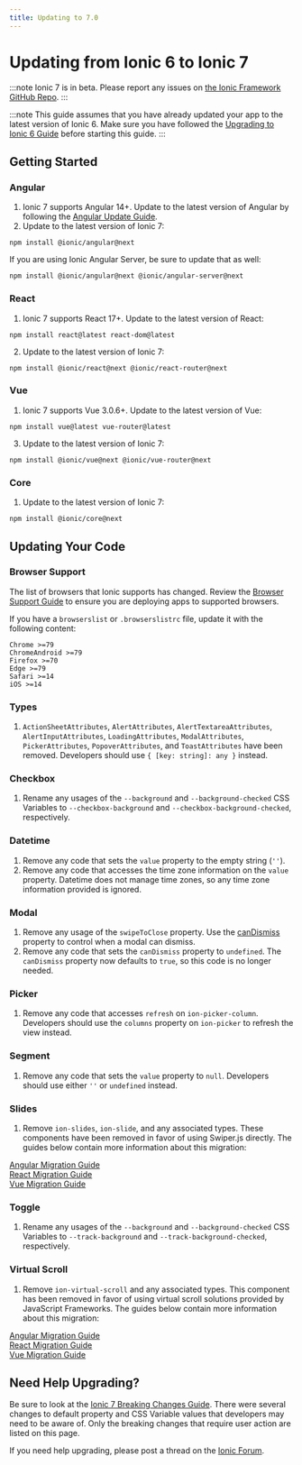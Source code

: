 ```yaml
---
title: Updating to 7.0
---
```


# Updating from Ionic 6 to Ionic 7

:::note
Ionic 7 is in beta. Please report any issues on [the Ionic Framework GitHub Repo](https://github.com/ionic-team/ionic-framework).
:::

:::note
This guide assumes that you have already updated your app to the latest version of Ionic 6. Make sure you have followed the [Upgrading to Ionic 6 Guide](./6-0) before starting this guide.
:::

## Getting Started

### Angular

1. Ionic 7 supports Angular 14+. Update to the latest version of Angular by following the [Angular Update Guide](https://update.angular.io/).
2. Update to the latest version of Ionic 7:

```shell
npm install @ionic/angular@next
```

If you are using Ionic Angular Server, be sure to update that as well:

```shell
npm install @ionic/angular@next @ionic/angular-server@next
```

### React

1. Ionic 7 supports React 17+. Update to the latest version of React:

```shell
npm install react@latest react-dom@latest
```

2. Update to the latest version of Ionic 7:

```shell
npm install @ionic/react@next @ionic/react-router@next
```

### Vue

1. Ionic 7 supports Vue 3.0.6+. Update to the latest version of Vue:

```shell
npm install vue@latest vue-router@latest
```

3. Update to the latest version of Ionic 7:

```shell
npm install @ionic/vue@next @ionic/vue-router@next
```

### Core

1. Update to the latest version of Ionic 7:

```shell
npm install @ionic/core@next
```

## Updating Your Code

### Browser Support

The list of browsers that Ionic supports has changed. Review the [Browser Support Guide](../reference/browser-support) to ensure you are deploying apps to supported browsers.

If you have a `browserslist` or `.browserslistrc` file, update it with the following content:

```
Chrome >=79
ChromeAndroid >=79
Firefox >=70
Edge >=79
Safari >=14
iOS >=14
```

### Types

1. `ActionSheetAttributes`, `AlertAttributes`, `AlertTextareaAttributes`, `AlertInputAttributes`, `LoadingAttributes`, `ModalAttributes`, `PickerAttributes`, `PopoverAttributes`, and `ToastAttributes` have been removed. Developers should use `{ [key: string]: any }` instead.


### Checkbox

1. Rename any usages of the `--background` and `--background-checked` CSS Variables to `--checkbox-background` and `--checkbox-background-checked`, respectively.

### Datetime

1. Remove any code that sets the `value` property to the empty string (`''`).
2. Remove any code that accesses the time zone information on the `value` property. Datetime does not manage time zones, so any time zone information provided is ignored.

### Modal

1. Remove any usage of the `swipeToClose` property. Use the [canDismiss](https://ionicframework.com/docs/api/modal#preventing-a-modal-from-dismissing) property to control when a modal can dismiss.
2. Remove any code that sets the `canDismiss` property to `undefined`. The `canDismiss` property now defaults to `true`, so this code is no longer needed.

### Picker

1. Remove any code that accesses `refresh` on `ion-picker-column`. Developers should use the `columns` property on `ion-picker` to refresh the view instead.

### Segment

1. Remove any code that sets the `value` property to `null`. Developers should use either `''` or `undefined` instead.

### Slides

1. Remove `ion-slides`, `ion-slide`, and any associated types. These components have been removed in favor of using Swiper.js directly. The guides below contain more information about this migration:

[Angular Migration Guide](https://ionicframework.com/docs/angular/slides)<br />
[React Migration Guide](https://ionicframework.com/docs/react/slides)<br />
[Vue Migration Guide](https://ionicframework.com/docs/vue/slides)

### Toggle

1. Rename any usages of the `--background` and `--background-checked` CSS Variables to `--track-background` and `--track-background-checked`, respectively.

### Virtual Scroll

1. Remove `ion-virtual-scroll` and any associated types. This component has been removed in favor of using virtual scroll solutions provided by JavaScript Frameworks. The guides below contain more information about this migration:

[Angular Migration Guide](https://ionicframework.com/docs/angular/virtual-scroll)<br />
[React Migration Guide](https://ionicframework.com/docs/react/virtual-scroll)<br />
[Vue Migration Guide](https://ionicframework.com/docs/vue/virtual-scroll)

## Need Help Upgrading?

Be sure to look at the [Ionic 7 Breaking Changes Guide](https://github.com/ionic-team/ionic-framework/blob/feature-7.0/BREAKING.md#version-7x). There were several changes to default property and CSS Variable values that developers may need to be aware of. Only the breaking changes that require user action are listed on this page.

If you need help upgrading, please post a thread on the [Ionic Forum](https://forum.ionicframework.com/).

